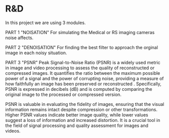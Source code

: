 # R&D
In this project we are using 3 modules.

PART 1
"NOISATION"
For simulating the Medical or RS imaging cameras noise affects.

PART 2
"DENOISATION"
For finding the best filter to approach the orginal image in each noisy situation.

PART 3
"PSNR"
Peak Signal-to-Noise Ratio (PSNR) is a widely used metric in image and video processing to assess the quality of reconstructed or compressed images. It quantifies the ratio between the maximum possible power of a signal and the power of corrupting noise, providing a measure of how faithfully an image has been preserved or reconstructed . Specifically, PSNR is expressed in decibels (dB) and is computed by comparing the original image to the processed or compressed version.

PSNR is valuable in evaluating the fidelity of images, ensuring that the visual information remains intact despite compression or other transformations. Higher PSNR values indicate better image quality, while lower values suggest a loss of information and increased distortion. It is a crucial tool in the field of signal processing and quality assessment for images and videos.
